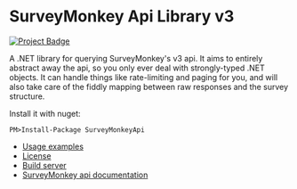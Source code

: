 # SurveyMonkey Api Library v3
<a href="https://ci.appveyor.com/project/BenEmmett/surveymonkeyapi-v3"><img src="https://ci.appveyor.com/api/projects/status/jqvdpoasuvqhs1xb?svg=true" alt="Project Badge"></a>

A .NET library for querying SurveyMonkey's v3 api. It aims to entirely abstract away the api, so you only ever deal with strongly-typed .NET objects. It can handle things like rate-limiting and paging for you, and will also take care of the fiddly mapping between raw responses and the survey structure.

Install it with nuget:
```
PM>Install-Package SurveyMonkeyApi
```

* [Usage examples](https://github.com/bcemmett/SurveyMonkeyApi-v3/blob/master/Examples.md)
* [License](https://github.com/bcemmett/SurveyMonkeyApi-v3/blob/master/License.md)
* [Build server](https://ci.appveyor.com/project/BenEmmett/surveymonkeyapi-v3/history)
* [SurveyMonkey api documentation](https://developer.surveymonkey.com/api/v3/)
